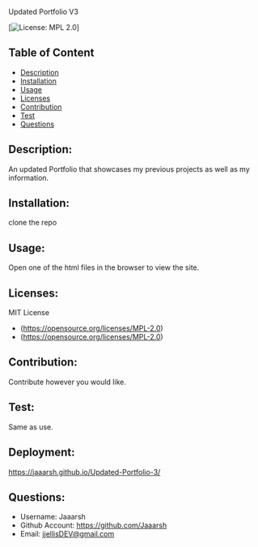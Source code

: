
  Updated Portfolio V3

  [![License: MPL 2.0](https://img.shields.io/badge/License-MPL_2.0-brightgreen.svg)]

  ## Table of Content
  * [Description](#description)
  * [Installation](#installation)
  * [Usage](#usage)
  * [Licenses](#licenses)
  * [Contribution](#contribution)
  * [Test](#test)
  * [Questions](#questions)
  
  ## Description:
  An updated Portfolio that showcases my previous projects as well as my information.
  
  ## Installation:
  clone the repo
  
  ## Usage:
  Open one of the html files in the browser to view the site.

  ## Licenses:
  MIT License
  * (https://opensource.org/licenses/MPL-2.0)
  * (https://opensource.org/licenses/MPL-2.0)
  
  ## Contribution:
  Contribute however you would like.
  
  ## Test:
  Same as use.
 
  ## Deployment:
  https://jaaarsh.github.io/Updated-Portfolio-3/
 
  ## Questions:
  * Username: Jaaarsh
  * Github Account: https://github.com/Jaaarsh
  * Email: jjellisDEV@gmail.com
  
